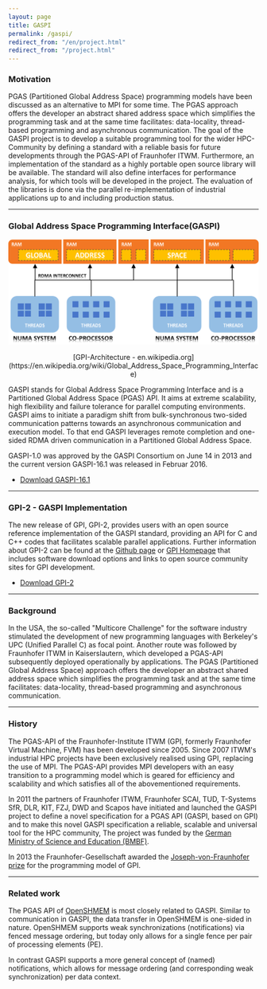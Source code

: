 ```yaml
---
layout: page
title: GASPI
permalink: /gaspi/
redirect_from: "/en/project.html"
redirect_from: "/project.html"
---
```


### Motivation

PGAS (Partitioned Global Address Space) programming models have been discussed as an alternative
to MPI for some time. The PGAS approach offers the developer an abstract shared address space which
simplifies the programming task and at the same time facilitates: data-locality, thread-based
programming and asynchronous communication. The goal of the GASPI project is to develop a suitable
programming tool for the wider HPC-Community by defining a standard with a reliable basis for future
developments through the PGAS-API of Fraunhofer ITWM. Furthermore, an implementation of the standard
as a highly portable open source library will be available. The standard will also define interfaces
for performance analysis, for which tools will be developed in the project. The evaluation of the
libraries is done via the parallel re-implementation of industrial applications up to and
including production status.

***

### Global Address Space Programming Interface(GASPI)

![alt text](https://raw.githubusercontent.com/GASPI-Forum/GASPI-Forum.github.io/master/images/gpi_overiew.png "GPI-Architecture - en.wikipedia.org")

<center>[GPI-Architecture - en.wikipedia.org](https://en.wikipedia.org/wiki/Global_Address_Space_Programming_Interface) </center>

GASPI stands for Global Address Space Programming Interface and
is a Partitioned Global Address Space (PGAS) API. It aims at
extreme scalability, high flexibility and failure tolerance for parallel
computing environments. GASPI aims to initiate a paradigm shift from bulk-synchronous two-sided
communication patterns towards an asynchronous communication and
execution model. To that end GASPI leverages remote completion and
one-sided RDMA driven communication in a Partitioned Global Address Space.

GASPI-1.0 was approved by the GASPI Consortium on June 14 in 2013 and
the current version GASPI-16.1 was released in Februar 2016.

- [Download GASPI-16.1](https://raw.githubusercontent.com/GASPI-Forum/GASPI-Forum.github.io/master/standards/GASPI-16.1.pdf)

***

### GPI-2 - GASPI Implementation

The new release of GPI, GPI-2, provides users with an open source reference
implementation of the GASPI standard, providing an API for C and C++ codes that facilitates
scalable parallel applications. Further information about GPI-2 can be
found at the [Github page](https://github.com/cc-hpc-itwm/GPI-2) or [GPI Homepage](http://www.gpi-site.com)
that includes software download options and links to open source community sites for GPI development.

- [Download GPI-2](https://github.com/cc-hpc-itwm/GPI-2)

***

### Background

In the USA, the so-called "Multicore Challenge" for the software industry stimulated  the development
of new programming languages with Berkeley's UPC (Unified Parallel C) as focal point.
Another route was followed by Fraunhofer ITWM in Kaiserslautern, which developed a PGAS-API
subsequently deployed operationally by applications.
The PGAS (Partitioned Global Address Space) approach offers the developer an abstract shared
address space which simplifies the programming task and at the same time facilitates: data-locality,
thread-based programming and asynchronous communication.

***

### History

The PGAS-API of the Fraunhofer-Institute ITWM (GPI, formerly Fraunhofer Virtual Machine, FVM)
has been developed since 2005. Since 2007 ITWM's industrial HPC projects have been exclusively
realised using GPI, replacing the use of MPI. The PGAS-API provides MPI developers with an easy
transition to a programming model which is geared for efficiency and scalability and which satisfies
 all of the abovementioned requirements.

In 2011 the partners of Fraunhofer ITWM, Fraunhofer SCAI, TUD, T-Systems SfR, 
DLR, KIT, FZJ, DWD and Scapos have initiated and launched the
GASPI project to define a novel specification for a PGAS API (GASPI, based
on GPI) and to make this novel GASPI specification a reliable, scalable and
universal tool for the HPC community, The project was funded by the 
[German Ministry of Science and Education (BMBF)](https://gauss-allianz.de/de/project/title/GASPI).

In 2013 the Fraunhofer-Gesellschaft awarded the [Joseph-von-Fraunhofer prize](http://www.fraunhofer.de/en/press/research-news/2013/june/programming-model-for-supercomputers-of-the-future.html) for the programming model of GPI.

***

### Related work

The PGAS API of [OpenSHMEM](http://openshmem.org) is most closely related to GASPI. 
Similar to communication in GASPI, the data transfer in OpenSHMEM is one-sided in nature.
OpenSHMEM supports weak synchronizations (notifications) via fenced message ordering,
but today only allows for a single fence per pair of processing elements (PE). 

In contrast GASPI supports a more general concept of (named) notifications, which allows for 
message ordering (and corresponding weak synchronization) per data context.
